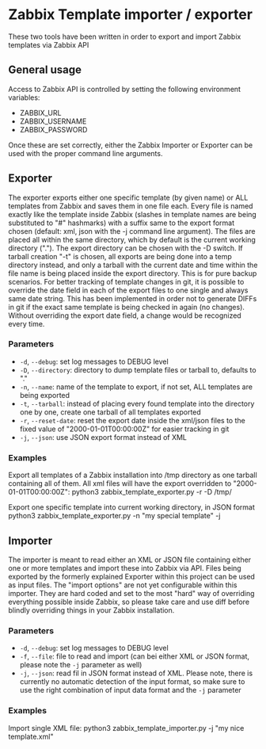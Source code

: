 # Zabbix Template importer / exporter

These two tools have been written in order to export and import Zabbix templates via Zabbix API

## General usage
Access to Zabbix API is controlled by setting the following environment variables:
* ZABBIX_URL
* ZABBIX_USERNAME
* ZABBIX_PASSWORD

Once these are set correctly, either the Zabbix Importer or Exporter can be used with the proper command line arguments.

## Exporter
The exporter exports either one specific template (by given name) or ALL templates from Zabbix and saves them in one file each. Every file is named exactly like the template inside Zabbix (slashes in template names are being substituted to "#" hashmarks) with a suffix same to the export format chosen (default: xml, json with the -j command line argument). The files are placed all within the same directory, which by default is the current working directory ("."). The export directory can be chosen with the -D switch. If tarball creation "-t" is chosen, all exports are being done into a temp directory instead, and only a tarball with the current date and time within the file name is being placed inside the export directory. This is for pure backup scenarios.
For better tracking of template changes in git, it is possible to override the date field in each of the export files to one single and always same date string. This has been implemented in order not to generate DIFFs in git if the exact same template is being checked in again (no changes). Without overriding the export date field, a change would be recognized every time.

### Parameters
* `-d`, `--debug`: set log messages to DEBUG level
* `-D`, `--directory`: directory to dump template files or tarball to, defaults to "."
* `-n`, `--name`: name of the template to export, if not set, ALL templates are being exported
* `-t`, `--tarball`: instead of placing every found template into the directory one by one, create one tarball of all templates exported
* `-r`, `--reset-date`: reset the export date inside the xml/json files to the fixed value of "2000-01-01T00:00:00Z" for easier tracking in git
* `-j`, `--json`: use JSON export format instead of XML

### Examples
Export all templates of a Zabbix installation into /tmp directory as one tarball containing all of them. All xml files will have the export overridden to "2000-01-01T00:00:00Z":
  python3 zabbix_template_exporter.py -r -D /tmp/

Export one specific template into current working directory, in JSON format
  python3 zabbix_template_exporter.py -n "my special template" -j


## Importer
The importer is meant to read either an XML or JSON file containing either one or more templates and import these into Zabbix via API. Files being exported by the formerly explained Exporter within this project can be used as input files.
The "import options" are not yet configurable within this importer. They are hard coded and set to the most "hard" way of overriding everything possible inside Zabbix, so please take care and use diff before blindly overriding things in your Zabbix installation.

### Parameters
* `-d`, `--debug`: set log messages to DEBUG level
* `-f`, `--file`: file to read and import (can bei either XML or JSON format, please note the `-j` parameter as well)
* `-j`, `--json`: read fil in JSON format instead of XML. Please note, there is currently no automatic detection of the input format, so make sure to use the right combination of input data format and the `-j` parameter

### Examples
Import single XML file:
  python3 zabbix_template_importer.py -j "my nice template.xml"